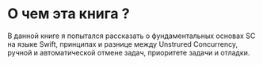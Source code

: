 # О чем эта книга ?

В данной книге я попытался рассказать о фундаментальных основах SC на языке Swift, принципах и разнице между Unstrured Concurrency, ручной и автоматической отмене задач, приоритете задачи и отладки.

